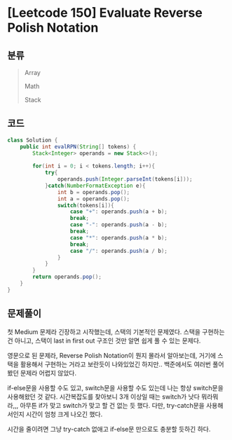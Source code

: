 # [Leetcode 150] Evaluate Reverse Polish Notation

## 분류
> Array
> 
> Math
> 
> Stack

## 코드
```java
class Solution {
    public int evalRPN(String[] tokens) {
        Stack<Integer> operands = new Stack<>();
        
        for(int i = 0; i < tokens.length; i++){
            try{
                operands.push(Integer.parseInt(tokens[i]));
            }catch(NumberFormatException e){
                int b = operands.pop();
                int a = operands.pop();
                switch(tokens[i]){
                    case "+": operands.push(a + b);
                    break;
                    case "-": operands.push(a - b);
                    break;
                    case "*": operands.push(a * b);
                    break;
                    case "/": operands.push(a / b);
                }
            }
        }   
        return operands.pop();
    }
}
```

## 문제풀이

첫 Medium 문제라 긴장하고 시작했는데, 스택의 기본적인 문제였다. 스택을 구현하는 건 아니고, 스택이 last in first out 구조인 것만 알면 쉽게 풀 수 있는 문제다.

영문으로 된 문제라, Reverse Polish Notation이 뭔지 몰라서 알아보는데, 거기에 스택을 활용해서 구현하는 거라고 보란듯이 나와있었긴 하지만.. 백준에서도 여러번 풀어봤던 문제라 어렵지 않았다.

if-else문을 사용할 수도 있고, switch문을 사용할 수도 있는데 나는 항상 switch문을 사용해왔던 것 같다. 시간복잡도를 찾아보니 3개 이상일 때는 switch가 낫다 뭐라뭐라,,, 아무튼 if가 맞고 switch가 맞고 할 건 없는 듯 했다. 다만, try-catch문을 사용해서인지 시간이 엄청 크게 나오긴 했다. 

시간을 줄이려면 그냥 try-catch 없애고 if-else문 만으로도 충분할 듯하긴 하다. 
